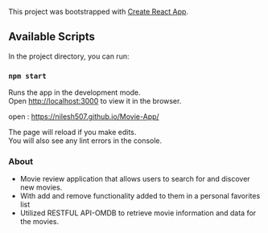 

This project was bootstrapped with [Create React App](https://github.com/facebook/create-react-app).

## Available Scripts

In the project directory, you can run:

### `npm start`

Runs the app in the development mode.\
Open [http://localhost:3000](http://localhost:3000) to view it in the browser.

 open : https://nilesh507.github.io/Movie-App/

The page will reload if you make edits.\
You will also see any lint errors in the console.

### About 
- Movie review application that allows users to search for and discover new movies.
- With add and remove functionality added to them in a personal favorites list
- Utilized RESTFUL API-OMDB to retrieve movie information and data for the movies.
